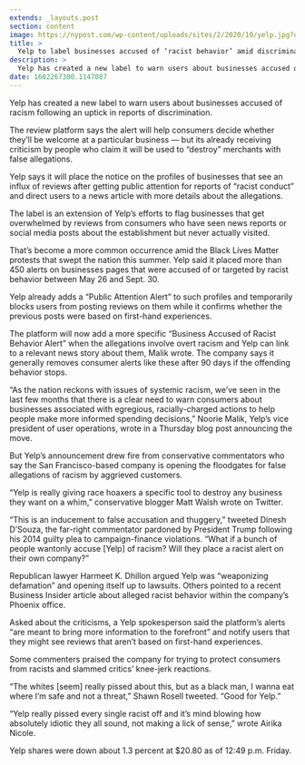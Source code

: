 ```yaml
--- 
extends: _layouts.post 
section: content 
image: https://nypost.com/wp-content/uploads/sites/2/2020/10/yelp.jpg?quality=90&strip=all&w=1200 
title: > 
  Yelp to label businesses accused of ‘racist behavior’ amid discrimination uptick 
description: > 
  Yelp has created a new label to warn users about businesses accused of racism following an uptick in reports of discrimination.Yelp said it placed more than 450 alerts on businesses pages that were accused of or targeted by racist behavior between May 26 and Sept. 30.The platform will now add a more specific “Business Accused of Racist Behavior Alert” when the allegations involve overt racism and Yelp can link to a relevant news story about them, Malik wrote.Will they place a racist alert on their own company?”Republican lawyer Harmeet K. Dhillon argued Yelp was “weaponizing defamation” and opening itself up to lawsuits.Others pointed to a recent Business Insider article about alleged racist behavior within the company’s Phoenix office. 
date: 1602267300.1147087 
--- 
```

Yelp has created a new label to warn users about businesses accused of racism following an uptick in reports of discrimination.

The review platform says the alert will help consumers decide whether they’ll be welcome at a particular business — but its already receiving criticism by people who claim it will be used to “destroy” merchants with false allegations.

Yelp says it will place the notice on the profiles of businesses that see an influx of reviews after getting public attention for reports of “racist conduct” and direct users to a news article with more details about the allegations.

The label is an extension of Yelp’s efforts to flag businesses that get overwhelmed by reviews from consumers who have seen news reports or social media posts about the establishment but never actually visited.

That’s become a more common occurrence amid the Black Lives Matter protests that swept the nation this summer. Yelp said it placed more than 450 alerts on businesses pages that were accused of or targeted by racist behavior between May 26 and Sept. 30.

Yelp already adds a “Public Attention Alert” to such profiles and temporarily blocks users from posting reviews on them while it confirms whether the previous posts were based on first-hand experiences.

The platform will now add a more specific “Business Accused of Racist Behavior Alert” when the allegations involve overt racism and Yelp can link to a relevant news story about them, Malik wrote. The company says it generally removes consumer alerts like these after 90 days if the offending behavior stops.

“As the nation reckons with issues of systemic racism, we’ve seen in the last few months that there is a clear need to warn consumers about businesses associated with egregious, racially-charged actions to help people make more informed spending decisions,” Noorie Malik, Yelp’s vice president of user operations, wrote in a Thursday blog post announcing the move.

But Yelp’s announcement drew fire from conservative commentators who say the San Francisco-based company is opening the floodgates for false allegations of racism by aggrieved customers.

“Yelp is really giving race hoaxers a specific tool to destroy any business they want on a whim,” conservative blogger Matt Walsh wrote on Twitter.

“This is an inducement to false accusation and thuggery,” tweeted Dinesh D’Souza, the far-right commentator pardoned by President Trump following his 2014 guilty plea to campaign-finance violations. “What if a bunch of people wantonly accuse [Yelp] of racism? Will they place a racist alert on their own company?”

Republican lawyer Harmeet K. Dhillon argued Yelp was “weaponizing defamation” and opening itself up to lawsuits. Others pointed to a recent Business Insider article about alleged racist behavior within the company’s Phoenix office.

Asked about the criticisms, a Yelp spokesperson said the platform’s alerts “are meant to bring more information to the forefront” and notify users that they might see reviews that aren’t based on first-hand experiences.

Some commenters praised the company for trying to protect consumers from racists and slammed critics’ knee-jerk reactions.

“The whites [seem] really pissed about this, but as a black man, I wanna eat where I’m safe and not a threat,” Shawn Rosell tweeted. “Good for Yelp.”

“Yelp really pissed every single racist off and it’s mind blowing how absolutely idiotic they all sound, not making a lick of sense,” wrote Airika Nicole.

Yelp shares were down about 1.3 percent at $20.80 as of 12:49 p.m. Friday.